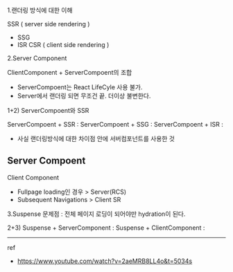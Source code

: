 

1.랜더링 방식에 대한 이해

SSR ( server side rendering )
- SSG 
- ISR
CSR ( client side rendering )


2.Server Component 

ClientComponent + ServerCompoent의 조합
- ServerCompoent는 React LifeCyle 사용 불가.
- Server에서 랜더링 되면 무조건 끝. 더이상 불변한다.  


1+2) ServerCompoent와 SSR

ServerCompoent + SSR : 
ServerCompoent + SSG : 
ServerCompoent + ISR : 

* 사실 랜더링방식에 대한 차이점 안에 서버컴포넌트를 사용한 것  

Server Compoent  
- 

Client Component
- Fullpage loading인 경우 > Server(RCS)
- Subsequent Navigations > Client SR


3.Suspense
문제점 : 전체 페이지 로딩이 되어야만 hydration이 된다.  

2+3) 
Suspense + ServerComponent : 
Suspense + ClientComponent : 

---
ref
- https://www.youtube.com/watch?v=2aeMRB8LL4o&t=5034s